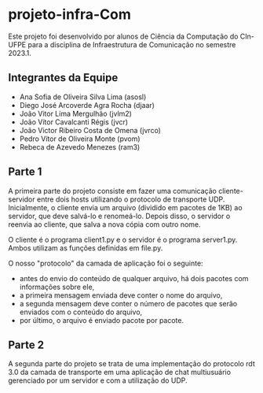 # projeto-infra-Com

Este projeto foi desenvolvido por alunos de Ciência da Computação do CIn-UFPE para a disciplina de Infraestrutura de Comunicação no semestre 2023.1.

## Integrantes da Equipe

- Ana Sofia de Oliveira Silva Lima (asosl)
- Diego José Arcoverde Agra Rocha (djaar)
- João Vitor Lima Mergulhão (jvlm2)
- João Vítor Cavalcanti Régis (jvcr)
- João Victor Ribeiro Costa de Omena (jvrco)
- Pedro Vítor de Oliveira Monte (pvom)
- Rebeca de Azevedo Menezes (ram3)

## Parte 1

A primeira parte do projeto consiste em fazer uma comunicação cliente-servidor entre dois hosts utilizando o protocolo de transporte UDP. 
Inicialmente, o cliente envia um arquivo (dividido em pacotes de 1KB) ao servidor, que deve salvá-lo e renomeá-lo. Depois disso, o servidor o reenvia ao cliente, que salva a nova cópia com outro nome.

O cliente é o programa client1.py e o servidor é o programa server1.py. Ambos utilizam as funções definidas em file.py.

O nosso "protocolo" da camada de aplicação foi o seguinte: 
- antes do envio do conteúdo de qualquer arquivo, há dois pacotes com informações sobre ele,
- a primeira mensagem enviada deve conter o nome do arquivo,
- a segunda mensagem deve conter o número de pacotes que serão enviados com o conteúdo do arquivo,
- por último, o arquivo é enviado pacote por pacote.

## Parte 2

A segunda parte do projeto se trata de uma implementação do protocolo rdt 3.0 da camada de transporte em uma aplicação de chat multiusuário gerenciado por um servidor e com a utilização do UDP.
